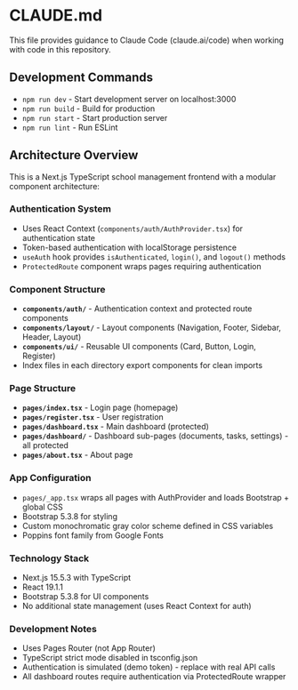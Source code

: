 # CLAUDE.md

This file provides guidance to Claude Code (claude.ai/code) when working with code in this repository.

## Development Commands

- `npm run dev` - Start development server on localhost:3000
- `npm run build` - Build for production
- `npm run start` - Start production server
- `npm run lint` - Run ESLint

## Architecture Overview

This is a Next.js TypeScript school management frontend with a modular component architecture:

### Authentication System
- Uses React Context (`components/auth/AuthProvider.tsx`) for authentication state
- Token-based authentication with localStorage persistence
- `useAuth` hook provides `isAuthenticated`, `login()`, and `logout()` methods
- `ProtectedRoute` component wraps pages requiring authentication

### Component Structure
- **`components/auth/`** - Authentication context and protected route components
- **`components/layout/`** - Layout components (Navigation, Footer, Sidebar, Header, Layout)
- **`components/ui/`** - Reusable UI components (Card, Button, Login, Register)
- Index files in each directory export components for clean imports

### Page Structure
- **`pages/index.tsx`** - Login page (homepage)
- **`pages/register.tsx`** - User registration
- **`pages/dashboard.tsx`** - Main dashboard (protected)
- **`pages/dashboard/`** - Dashboard sub-pages (documents, tasks, settings) - all protected
- **`pages/about.tsx`** - About page

### App Configuration
- `pages/_app.tsx` wraps all pages with AuthProvider and loads Bootstrap + global CSS
- Bootstrap 5.3.8 for styling
- Custom monochromatic gray color scheme defined in CSS variables
- Poppins font family from Google Fonts

### Technology Stack
- Next.js 15.5.3 with TypeScript
- React 19.1.1
- Bootstrap 5.3.8 for UI components
- No additional state management (uses React Context for auth)

### Development Notes
- Uses Pages Router (not App Router)
- TypeScript strict mode disabled in tsconfig.json
- Authentication is simulated (demo token) - replace with real API calls
- All dashboard routes require authentication via ProtectedRoute wrapper